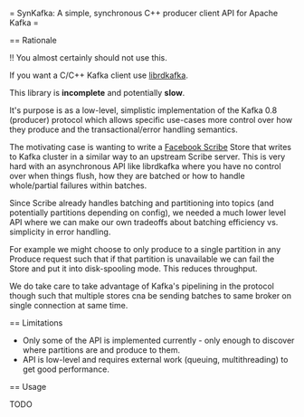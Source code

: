= SynKafka: A simple, synchronous C++ producer client API for Apache Kafka =

== Rationale

!! You almost certainly should not use this.

If you want a C/C++ Kafka client use [librdkafka](https://github.com/edenhill/librdkafka).

This library is **incomplete** and potentially **slow**.

It's purpose is as a low-level, simplistic implementation of the Kafka 0.8 (producer) protocol which allows
specific use-cases more control over how they produce and the transactional/error handling semantics.

The motivating case is wanting to write a [Facebook Scribe](https://github.com/facebookarchive/scribe) Store that writes to Kafka cluster in a similar
way to an upstream Scribe server. This is very hard with an asynchronous API like librdkafka where you have
no control over when things flush, how they are batched or how to handle whole/partial failures within batches.

Since Scribe already handles batching and partitioning into topics (and potentially partitions depending on config),
we needed a much lower level API where we can make our own tradeoffs about batching efficiency vs. simplicity in error handling.

For example we might choose to only produce to a single partition in any Produce request such that if that partition is unavailable
we can fail the Store and put it into disk-spooling mode. This reduces throughput.

We do take care to take advantage of Kafka's pipelining in the protocol though such that multiple stores cna be sending batches to same broker
on single connection at same time.

== Limitations

 * Only some of the API is implemented currently - only enough to discover where partitions are and produce to them.
 * API is low-level and requires external work (queuing, multithreading) to get good performance.

== Usage

TODO